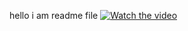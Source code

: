 hello i am readme file
[![Watch the video](https://i.imgur.com/vKb2F1B.png)](https://youtu.be/vt5fpE0bzSY)
